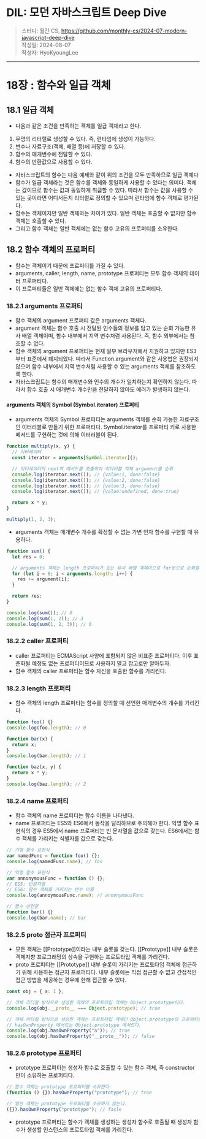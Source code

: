 # DIL: 모던 자바스크립트 Deep Dive

> 스터디: 월간 CS, https://github.com/monthly-cs/2024-07-modern-javascript-deep-dive  
> 작성일: 2024-08-07  
> 작성자: HyoKyoungLee

---

# 18장 : 함수와 일급 객체

## 18.1 일급 객체

- 다음과 같은 조건을 만족하는 객체를 일급 객체라고 한다.

1. 무명의 리터럴로 생성할 수 있다. 즉, 런타임에 생성이 가능하다.
2. 변수나 자료구조(객체, 배열 등)에 저장할 수 있다.
3. 함수의 매개변수에 전달할 수 있다.
4. 함수의 반환값으로 사용할 수 있다.

- 자바스크립트의 함수는 다음 예제와 같이 위의 조건을 모두 만족하므로 일급 객체다
- 함수가 일급 객체라는 것은 함수를 객체와 동일하게 사용할 수 있다는 의미다. 객체는 값이므로 함수는 값과 동일하게 취급할 수 있다. 따라서 함수는 값을 사용할 수 있는 곳이라면 어디서든지 리터럴로 정의할 수 있으며 런타임에 함수 객체로 평가된다.
- 함수는 객체이지만 일반 객체와는 차이가 있다. 일반 객체는 호출할 수 없지만 함수 객체는 호출할 수 있다.
- 그리고 함수 객체는 일반 객체에는 없는 함수 고유의 프로퍼티를 소유한다.

## 18.2 함수 객체의 프로퍼티

- 함수는 객체이기 때문에 프로퍼티를 가질 수 있다.
- arguments, caller, length, name, prototype 프로퍼티는 모두 함수 객체의 데이터 프로퍼티다.
- 이 프로퍼티들은 일반 객체에는 없는 함수 객체 고유의 프로퍼티다.

### 18.2.1 arguments 프로퍼티

- 함수 객체의 argument 프로퍼티 값은 arguments 객체다.
- argument 객체는 함수 호출 시 전달된 인수들의 정보를 담고 있는 순회 가능한 유사 배열 객체이며, 함수 내부에서 지역 변수처럼 사용된다. 즉, 함수 외부에서는 참조할 수 없다.
- 함수 객체의 argument 프로퍼티는 현재 일부 브라우저에서 지원하고 있지만 ES3부터 표준에서 폐지되었다. 따라서 Function.argument와 같은 사용법은 권장되지 않으며 함수 내부에서 지역 변수처럼 사용할 수 있는 arguments 객체를 참조하도록 한다.
- 자바스크립트는 함수의 매개변수와 인수의 개수가 일치하는지 확인하지 않는다. 따라서 함수 호출 시 매개변수 개수만큼 전달하지 않아도 에러가 발생하지 않는다.

#### arguments 객체의 Symbol (Symbol.iterator) 프로퍼티

- arguments 객체의 Symbol 프로퍼티는 arguments 객체를 순회 가능한 자료구조인 이터러블로 만들기 위한 프로퍼티다. Symbol.iterator를 프로퍼티 키로 사용한 메서드를 구현하는 것에 의해 이터러블이 된다.

```js
function multiply(x, y) {
  // 이터레이터
  const iterator = arguments[Symbol.iterator]();

  // 이터레이터의 next의 메서드를 호출하여 이터러블 객체 argument를 순회
  console.log(iterator.next()); // {value:1, done:false}
  console.log(iterator.next()); // {value:2, done:false}
  console.log(iterator.next()); // {value:3, done:false}
  console.log(iterator.next()); // {value:undefined, done:true}

  return x * y;
}

multiply(1, 2, 3);
```

- arguments 객체는 매개변수 개수를 확정할 수 없는 가변 인자 함수를 구현할 때 유용하다.

```js
function sum() {
  let res = 0;

  // arguments 객체는 length 프로퍼티가 있는 유사 배열 객체이므로 for문으로 순회할 수 있다.
  for (let i = 0; i < arguments.length; i++) {
    res += argument[i];
  }

  return res;
}

console.log(sum()); // 0
console.log(sum(1, 2)); // 3
console.log(sum(1, 2, 3)); // 6
```

### 18.2.2 caller 프로퍼티

- caller 프로퍼티는 ECMAScript 사양에 포함되지 않은 비표준 프로퍼티다. 이후 표준화될 예정도 없는 프로퍼티이므로 사용하지 말고 참고로만 알아두자.
- 함수 객체의 caller 프로퍼티는 함수 자신을 호출한 함수를 가리킨다.

### 18.2.3 length 프로퍼티

- 함수 객체의 length 프로퍼티는 함수를 정의할 때 선언한 매개변수의 개수를 가리킨다.

```js
function foo() {}
console.log(foo.length); // 0

function bar(x) {
  return x;
}
console.log(bar.length); // 1

function baz(x, y) {
  return x * y;
}
console.log(baz.length); // 2
```

### 18.2.4 name 프로퍼티

- 함수 객체의 name 프로퍼티는 함수 이름을 나타낸다.
- name 프로퍼티는 ES5와 ES6에서 동작을 달리하므로 주의해야 한다. 익명 함수 표현식의 경우 ES5에서 name 프로퍼티는 빈 문자열을 값으로 갖는다. ES6에서는 함수 객체를 가리키는 식별자를 값으로 갖는다.

```js
// 기명 함수 표현식
var namedFunc = function foo() {};
console.log(namedFunc.name); // foo

// 익명 함수 표현식
var annonymousFunc = function () {};
// ES5: 빈문자열
// ES6: 함수 객체를 가리키는 변수 이름
console.log(annoymousFunc.name); // annonymousFunc

// 함수 선언문
function bar() {}
console.log(bar.name); // bar
```

### 18.2.5 proto 접근자 프로퍼티

- 모든 객체는 [[Prototype]]이라는 내부 슬롯을 갖는다. [[Prototype]] 내부 슬롯은 객체지향 프로그래밍의 상속을 구현하는 프로토타입 객체를 가리킨다.
- proto 프로퍼티는 [[Prototype]] 내부 슬롯이 가리키는 프로토타입 객체에 접근하기 위해 사용하는 접근자 프로퍼티다. 내부 슬롯에는 직접 접근할 수 없고 간접적인 접근 방법을 제공하는 경우에 한해 접근할 수 있다.

```js
const obj = { a: 1 };

// 객체 리터럴 방식으로 생성한 객체의 프로토타입 객체는 Object.prototype이다.
console.log(obj.__proto__ === Object.prototype); // true

// 객체 리터럴 방식으로 생성한 객체는 프로토타입 객체인 Object.prototype의 프로퍼티를 상속받는다.
// hasOwnProperty 메서드는 Object.prototype 메서드다.
console.log(obj.hasOwnProperty("a")); // true
console.log(obj.hasOwnProperty("__proto__")); // false
```

### 18.2.6 prototype 프로퍼티

- prototype 프로퍼티는 생성자 함수로 호출할 수 있는 함수 객체, 즉 constructor 만이 소유하는 프로퍼티다.

```js
// 함수 객체는 prototype 프로퍼티를 소유한다.
(function () {}).hasOwnProperty("prototype"); // true

// 일반 객체는 prototype 프로퍼티를 소유하지 않는다.
({}).hasOwnProperty("prototype"); // fasle
```

- prototype 프로퍼티는 함수가 객체를 생성하는 생성자 함수로 호출될 때 생성자 함수가 생성할 인스턴스의 프로토타입 객체를 가리킨다.
